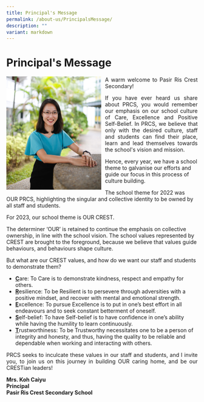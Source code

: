 ```yaml
---
title: Principal's Message
permalink: /about-us/PrincipalsMessage/
description: ""
variant: markdown
---
```

<h1>Principal's Message</h1>
<div>
<div style="float: left">
<img src="/images/Principal_PRCS.jpeg" alt="Principal_PRCS.jpeg" style="width:250px; margin-right:10px;">
</div><div>

<p align="justify">A warm welcome to Pasir Ris Crest Secondary!</p>
<!--<p align="justify">When you enter our campus, you will see the phrase &lsquo;Home of the Overcomers&rsquo;, shining beautifully under the warm rays. Indeed, this is our home, our PRCS, where we want all of you to be able to find your place, your growth, and strength to take on and overcome any challenge in life</p> -->
<p align="justify"> If you have ever heard us share about PRCS, you would remember our emphasis on our school culture of Care, Excellence and Positive Self-Belief. In PRCS, we believe that only with the desired culture, staff and students can find their place, learn and lead themselves towards the school's vision and mission.
	
Hence, every year, we have a school theme to galvanise our efforts and guide our focus in this process of culture building.
	
The school theme for 2022 was OUR PRCS, highlighting the singular and collective identity to be owned by all staff and students.

For 2023, our school theme is OUR CREST.

The determiner ‘OUR’ is retained to continue the emphasis on collective ownership, in line with the school vision. The school values represented by CREST are brought to the foreground, because we believe that values guide behaviours, and behaviours shape culture.

But what are our CREST values, and how do we want our staff and students to demonstrate them?
</p>
<ul>
<li><u><b>C</b></u>are: To Care is to demonstrate kindness, respect and empathy for others.</li>
<li><u><b>R</b></u>esilience: To be Resilient is to persevere through adversities with a positive mindset, and recover with mental and emotional strength.</li>
<li><u><b>E</b></u>xcellence: To pursue Excellence is to put in one’s best effort in all endeavours and to seek constant betterment of oneself.</li>
<li><u><b>S</b></u>elf-belief: To have Self-belief is to have confidence in one’s ability while having the humility to learn continuously.</li>
<li><u><b>T</b></u>rustworthiness: To be Trustworthy necessitates one to be a person of integrity and honesty, and thus, having the quality to be reliable and dependable when working and interacting with others.</li>
</ul>
<p align="justify">PRCS seeks to inculcate these values in our staff and students, and I invite you, to join us on this journey in building OUR caring home, and be our CRESTian leaders!</p>

<p><strong>Mrs. Koh Caiyu<br>
Principal<br>
Pasir Ris Crest Secondary School</strong></p></div></div>
